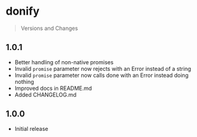 # donify
> Versions and Changes

## 1.0.1
- Better handling of non-native promises
- Invalid `promise` parameter now rejects with an Error instead of a string
- Invalid `promise` parameter now calls done with an Error instead doing nothing
- Improved docs in README.md
- Added CHANGELOG.md

## 1.0.0
- Initial release
